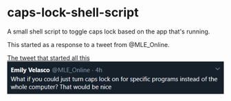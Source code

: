 # caps-lock-shell-script
A small shell script to toggle caps lock based on the app that's running.

This started as a response to a tweet from @MLE_Online. 


<a href="https://twitter.com/MLE_Online/status/1308078099167207424?s=20"> The tweet that started all this <br />
<img src="./img/mle_tweet.png" /></a>


